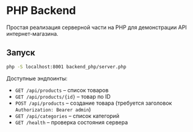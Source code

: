 # PHP Backend

Простая реализация серверной части на PHP для демонстрации API интернет-магазина.

## Запуск

```bash
php -S localhost:8001 backend_php/server.php
```

Доступные эндпоинты:
- `GET /api/products` – список товаров
- `GET /api/products/{id}` – товар по ID
- `POST /api/products` – создание товара (требуется заголовок `Authorization: Bearer admin`)
- `GET /api/categories` – список категорий
- `GET /health` – проверка состояния сервера
